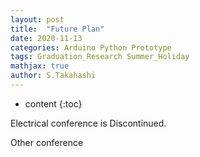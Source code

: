 ```yaml
---
layout: post
title:  "Future Plan"
date: 2020-11-13
categories: Arduino Python Prototype
tags: Graduation_Research Summer_Holiday
mathjax: true
author: S.Takahashi
---
```


* content
{:toc}

Electrical conference is Discontinued.

Other conference